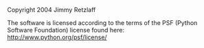 Copyright 2004 Jimmy Retzlaff

The software is licensed according to the terms of the PSF (Python Software Foundation) license found here: http://www.python.org/psf/license/